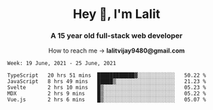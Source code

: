 <h1 align="center">Hey 👋, I'm Lalit</h1>
<h3 align="center">A 15 year old full-stack web developer</h3>

<p align="center">How to reach me → <strong>lalitvijay9480@gmail.com</strong></p>

<!--START_SECTION:waka-->
```text
Week: 19 June, 2021 - 25 June, 2021

TypeScript   20 hrs 51 mins  ████████████▓░░░░░░░░░░░░   50.22 % 
JavaScript   8 hrs 49 mins   █████▒░░░░░░░░░░░░░░░░░░░   21.23 % 
Svelte       2 hrs 10 mins   █▒░░░░░░░░░░░░░░░░░░░░░░░   05.23 % 
MDX          2 hrs 9 mins    █▒░░░░░░░░░░░░░░░░░░░░░░░   05.22 % 
Vue.js       2 hrs 6 mins    █▒░░░░░░░░░░░░░░░░░░░░░░░   05.07 % 
```
<!--END_SECTION:waka-->

